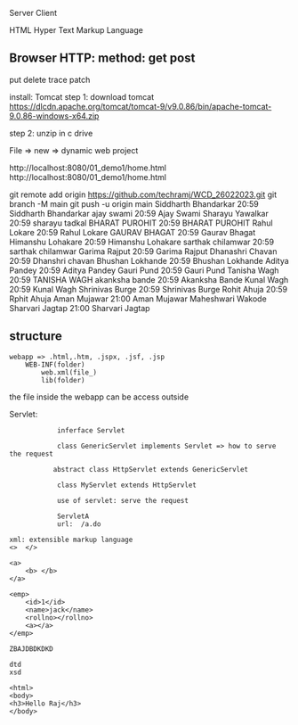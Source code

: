 
Server    Client

HTML
Hyper
Text
Markup Language


Browser
HTTP: 
 method:
   get
   post
   --------
   put
   delete
   trace
   patch

install: Tomcat
step 1: download tomcat
https://dlcdn.apache.org/tomcat/tomcat-9/v9.0.86/bin/apache-tomcat-9.0.86-windows-x64.zip

step 2: unzip in c drive

File => new => dynamic web project

http://localhost:8080/01_demo1/home.html
http://localhost:8080/01_demo1/home.html


git remote add origin https://github.com/techramj/WCD_26022023.git
git branch -M main
git push -u origin main
Siddharth Bhandarkar
20:59
Siddharth Bhandarkar
ajay swami
20:59
Ajay Swami
Sharayu Yawalkar
20:59
sharayu tadkal
BHARAT PUROHIT
20:59
BHARAT PUROHIT
Rahul Lokare
20:59
Rahul Lokare
GAURAV BHAGAT
20:59
Gaurav Bhagat
Himanshu Lohakare
20:59
Himanshu Lohakare
sarthak chilamwar
20:59
sarthak chilamwar
Garima Rajput
20:59
Garima Rajput
Dhanashri Chavan
20:59
Dhanshri chavan
Bhushan Lokhande
20:59
Bhushan Lokhande
Aditya Pandey
20:59
Aditya Pandey
Gauri Pund
20:59
Gauri Pund
Tanisha Wagh
20:59
TANISHA WAGH
akanksha bande
20:59
Akanksha Bande
Kunal Wagh
20:59
Kunal Wagh
Shrinivas Burge
20:59
Shrinivas Burge
Rohit Ahuja
20:59
Rphit Ahuja
Aman Mujawar
21:00
Aman  Mujawar
Maheshwari Wakode
Sharvari Jagtap
21:00
Sharvari Jagtap








## structure
    webapp => .html,.htm, .jspx, .jsf, .jsp
        WEB-INF(folder)
            web.xml(file_)
            lib(folder)

   the file inside the webapp can be access outside



   Servlet: 


                inferface Servlet 

                class GenericServlet implements Servlet => how to serve the request

               abstract class HttpServlet extends GenericServlet

                class MyServlet extends HttpServlet

                use of servlet: serve the request

                ServletA
                url:  /a.do

    xml: extensible markup language
    <>  </>

    <a>
        <b> </b>
    </a>

    <emp>
        <id>1</id>
        <name>jack</name>
        <rollno></rollno>
        <a></a>
    </emp>

    ZBAJDBDKDKD

    dtd 
    xsd

    <html>
    <body>
	<h3>Hello Raj</h3>
    </body>
    
    